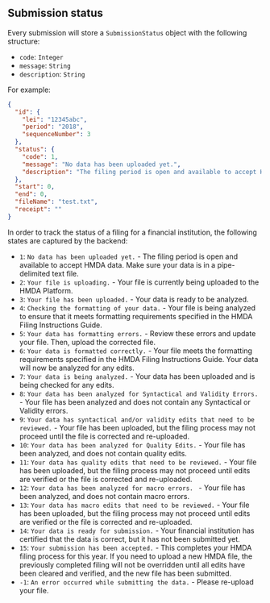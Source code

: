 ## Submission status

Every submission will store a `SubmissionStatus` object with the following structure:

* `code`: `Integer`
* `message`: `String`
* `description`: `String`

For example:

```json
{
  "id": {
    "lei": "12345abc",
    "period": "2018",
    "sequenceNumber": 3
  },
  "status": {
    "code": 1,
    "message": "No data has been uploaded yet.",
    "description": "The filing period is open and available to accept HMDA data. Make sure your data is in a pipe-delimited text file."
  },
  "start": 0,
  "end": 0,
  "fileName": "test.txt",
  "receipt": ""
}
```

In order to track the status of a filing for a financial institution, the following states are captured by the backend:

* `1`: `No data has been uploaded yet.` - The filing period is open and available to accept HMDA data. Make sure your data is in a pipe-delimited text file.
* `2`: `Your file is uploading.` - Your file is currently being uploaded to the HMDA Platform.
* `3`: `Your file has been uploaded.` - Your data is ready to be analyzed.
* `4`: `Checking the formatting of your data.` - Your file is being analyzed to ensure that it meets formatting requirements specified in the HMDA Filing Instructions Guide.
* `5`: `Your data has formatting errors.` - Review these errors and update your file. Then, upload the corrected file.
* `6`: `Your data is formatted correctly.` - Your file meets the formatting requirements specified in the HMDA Filing Instructions Guide. Your data will now be analyzed for any edits.
* `7`: `Your data is being analyzed.` - Your data has been uploaded and is being checked for any edits.
* `8`: `Your data has been analyzed for Syntactical and Validity Errors.` - Your file has been analyzed and does not contain any Syntactical or Validity errors.
* `9`: `Your data has syntactical and/or validity edits that need to be reviewed.` - Your file has been uploaded, but the filing process may not proceed until the file is corrected and re-uploaded.
* `10`: `Your data has been analyzed for Quality Edits.` - Your file has been analyzed, and does not contain quality edits.
* `11`: `Your data has quality edits that need to be reviewed.` - Your file has been uploaded, but the filing process may not proceed until edits are verified or the file is corrected and re-uploaded.
* `12`: `Your data has been analyzed for macro errors. ` - Your file has been analyzed, and does not contain macro errors.
* `13`: `Your data has macro edits that need to be reviewed.` - Your file has been uploaded, but the filing process may not proceed until edits are verified or the file is corrected and re-uploaded.
* `14`: `Your data is ready for submission.` - Your financial institution has certified that the data is correct, but it has not been submitted yet.
* `15`: `Your submission has been accepted.` - This completes your HMDA filing process for this year. If you need to upload a new HMDA file, the previously completed filing will not be overridden until all edits have been cleared and verified, and the new file has been submitted.   
* `-1`: `An error occurred while submitting the data.` - Please re-upload your file.
